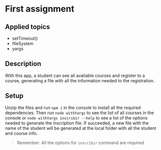 # First assignment

## Applied topics

- setTimeout()
- fileSystem
- yargs

## Description

With this app, a student can see all avaliable courses and register to a course, generating a file with all the information needed to the registration.

## Setup

Unzip the files and run `npm i` in the console to install all the required dependencies. Then run `node withYargs` to see the list of all courses in the console or  `node withYargs inscribir --help` to see a list of the options needed to generate the inscription file. If succeeded, a new file with the name of the student will be generated at the local folder with all the student and course info.
> Remember: All the options for `inscribir` command are required